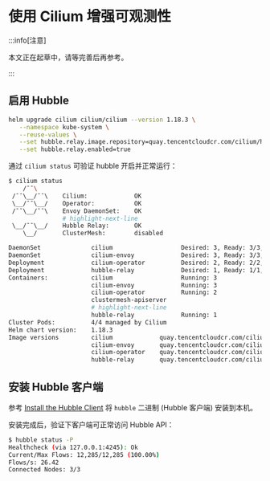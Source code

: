 # 使用 Cilium 增强可观测性

:::info[注意]

本文正在起草中，请等完善后再参考。

:::

## 启用 Hubble

```bash
helm upgrade cilium cilium/cilium --version 1.18.3 \
   --namespace kube-system \
   --reuse-values \
   --set hubble.relay.image.repository=quay.tencentcloudcr.com/cilium/hubble-relay \
   --set hubble.relay.enabled=true
```

通过 `cilium status` 可验证 hubble 开启并正常运行：

```bash showLineNumbers
$ cilium status
    /¯¯\
 /¯¯\__/¯¯\    Cilium:             OK
 \__/¯¯\__/    Operator:           OK
 /¯¯\__/¯¯\    Envoy DaemonSet:    OK
               # highlight-next-line
 \__/¯¯\__/    Hubble Relay:       OK
    \__/       ClusterMesh:        disabled

DaemonSet              cilium                   Desired: 3, Ready: 3/3, Available: 3/3
DaemonSet              cilium-envoy             Desired: 3, Ready: 3/3, Available: 3/3
Deployment             cilium-operator          Desired: 2, Ready: 2/2, Available: 2/2
Deployment             hubble-relay             Desired: 1, Ready: 1/1, Available: 1/1
Containers:            cilium                   Running: 3
                       cilium-envoy             Running: 3
                       cilium-operator          Running: 2
                       clustermesh-apiserver
                       # highlight-next-line
                       hubble-relay             Running: 1
Cluster Pods:          4/4 managed by Cilium
Helm chart version:    1.18.3
Image versions         cilium             quay.tencentcloudcr.com/cilium/cilium:v1.18.3@sha256:5649db451c88d928ea585514746d50d91e6210801b300c897283ea319d68de15: 3
                       cilium-envoy       quay.tencentcloudcr.com/cilium/cilium-envoy:v1.34.10-1761014632-c360e8557eb41011dfb5210f8fb53fed6c0b3222@sha256:ca76eb4e9812d114c7f43215a742c00b8bf41200992af0d21b5561d46156fd15: 3
                       cilium-operator    quay.tencentcloudcr.com/cilium/operator-generic:v1.18.3@sha256:b5a0138e1a38e4437c5215257ff4e35373619501f4877dbaf92c89ecfad81797: 2
                       hubble-relay       quay.tencentcloudcr.com/cilium/hubble-relay:v1.18.3@sha256:e53e00c47fe4ffb9c086bad0c1c77f23cb968be4385881160683d9e15aa34dc3: 1
```


## 安装 Hubble 客户端

参考 [Install the Hubble Client](https://docs.cilium.io/en/stable/observability/hubble/setup/#install-the-hubble-client) 将 `hubble` 二进制 (Hubble 客户端) 安装到本机。

安装完成后，验证下客户端可正常访问 Hubble API：

```bash
$ hubble status -P
Healthcheck (via 127.0.0.1:4245): Ok
Current/Max Flows: 12,285/12,285 (100.00%)
Flows/s: 26.42
Connected Nodes: 3/3

```
